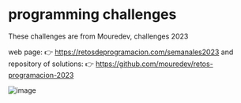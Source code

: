 # programming challenges

These challenges are from Mouredev, challenges 2023 

web page:
👉 https://retosdeprogramacion.com/semanales2023
and repository of solutions:
👉 https://github.com/mouredev/retos-programacion-2023

![image](https://github.com/Ghosthard117T/programming-challenges/assets/132961867/f5ce390e-857e-426a-808d-0296810b1ecf)
